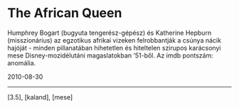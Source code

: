 # The African Queen

Humphrey Bogart (bugyuta tengerész-gépész) és Katherine Hepburn (misszionárius) az egzotikus afrikai vizeken felrobbantják a csúnya nácik hajóját - minden pillanatában hihetetlen és hiteltelen szirupos karácsonyi mese Disney-mozidélutáni magaslatokban ‘51-ből. Az imdb pontszám: anomália.

2010-08-30 

----

[3.5], [kaland], [mese]
